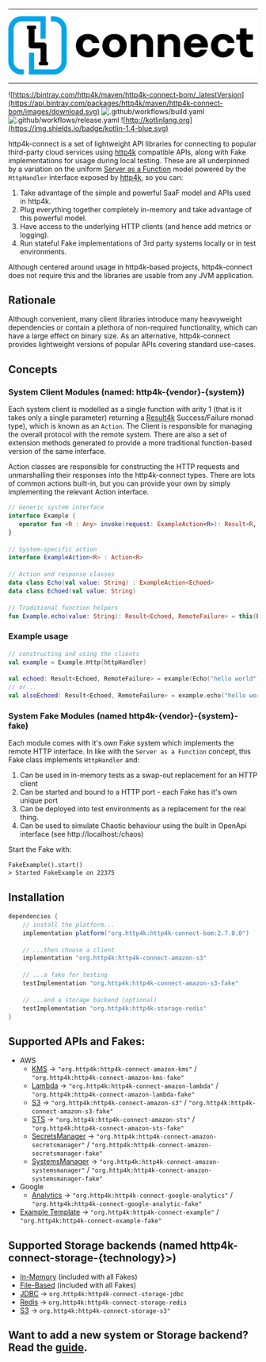 <hr/>
<img src="logo.png" alt="http4k-connect"/>
<hr/>

![https://bintray.com/http4k/maven/http4k-connect-bom/_latestVersion](https://api.bintray.com/packages/http4k/maven/http4k-connect-bom/images/download.svg)
![.github/workflows/build.yaml](https://github.com/http4k/http4k-connect/workflows/.github/workflows/build.yaml/badge.svg)
![.github/workflows/release.yaml](https://github.com/http4k/http4k-connect/workflows/.github/workflows/release.yaml/badge.svg)
![http://kotlinlang.org](https://img.shields.io/badge/kotlin-1.4-blue.svg)

http4k-connect is a set of lightweight API libraries for connecting to popular third-party cloud services using [http4k](https://http4k.org) compatible APIs, along with Fake implementations for usage during local testing. These are all underpinned by a variation on the uniform [Server as a Function](https://monkey.org/~marius/funsrv.pdf) model powered by the `HttpHandler` interface exposed by [http4k](https://http4k.org), so you can:
 
1. Take advantage of the simple and powerful SaaF model and APIs used in http4k.
1. Plug everything together completely in-memory and take advantage of this powerful model.
1. Have access to the underlying HTTP clients (and hence add metrics or logging).
1. Run stateful Fake implementations of 3rd party systems locally or in test environments.

Although centered around usage in http4k-based projects, http4k-connect does not require this and the libraries are usable from any JVM application.

## Rationale
Although convenient, many client libraries introduce many heavyweight dependencies or contain a plethora of non-required functionality, which can have a large effect on binary size. As an alternative, http4k-connect provides lightweight versions of popular APIs covering standard use-cases.

## Concepts

### System Client Modules (named: http4k-{vendor}-{system})
Each system client is modelled as a single function with arity 1 (that is it takes only a single parameter) returning a [Result4k](https://github.com/fork-handles/forkhandles/tree/trunk/result4k) Success/Failure monad type), which is known as an `Action`. The Client is responsible for managing the overall protocol with the remote system. There are also a set of extension methods generated to provide a more traditional function-based version of the same interface.

Action classes are responsible for constructing the HTTP requests and unmarshalling their responses into the http4k-connect types. There are lots of common actions built-in, but you can provide your own by simply implementing the relevant Action interface.

```kotlin
// Generic system interface
interface Example {
   operator fun <R : Any> invoke(request: ExampleAction<R>): Result<R, RemoteFailure>
}

// System-specific action
interface ExampleAction<R> : Action<R>

// Action and response classes
data class Echo(val value: String) : ExampleAction<Echoed>
data class Echoed(val value: String)

// Traditional function helpers
fun Example.echo(value: String): Result<Echoed, RemoteFailure> = this(Echo(value))
```

### Example usage
```kotlin
// constructing and using the clients
val example = Example.Http(httpHandler)

val echoed: Result<Echoed, RemoteFailure> = example(Echo("hello world"))
// or...
val alsoEchoed: Result<Echoed, RemoteFailure> = example.echo("hello world")
```

### System Fake Modules (named http4k-{vendor}-{system}-fake)
Each module comes with it's own Fake system which implements the remote HTTP interface. In like with the `Server as a Function` concept, this Fake class implements `HttpHandler` and:
 
 1. Can be used in in-memory tests as a swap-out replacement for an HTTP client
 2. Can be started and bound to a HTTP port - each Fake has it's own unique port
 3. Can be deployed into test environments as a replacement for the real thing.
 4. Can be used to simulate Chaotic behaviour using the built in OpenApi interface (see http://localhost:<port>/chaos)

Start the Fake with:
```
FakeExample().start()
> Started FakeExample on 22375
```

## Installation
```groovy
dependencies {
    // install the platform...
    implementation platform("org.http4k:http4k-connect-bom:2.7.0.0")

    // ...then choose a client
    implementation "org.http4k:http4k-connect-amazon-s3"

    // ...a fake for testing
    testImplementation "org.http4k:http4k-connect-amazon-s3-fake"

    // ...and a storage backend (optional)
    testImplementation "org.http4k:http4k-storage-redis"
}
```

## Supported APIs and Fakes:

- AWS
    - [KMS](./amazon/kms) -> `"org.http4k:http4k-connect-amazon-kms"` / `"org.http4k:http4k-connect-amazon-kms-fake"`
    - [Lambda](./amazon/lambda) -> `"org.http4k:http4k-connect-amazon-lambda"` / `"org.http4k:http4k-connect-amazon-lambda-fake"`
    - [S3](./amazon/s3) -> `"org.http4k:http4k-connect-amazon-s3"` / `"org.http4k:http4k-connect-amazon-s3-fake"`
    - [STS](./amazon/sts) -> `"org.http4k:http4k-connect-amazon-sts"` / `"org.http4k:http4k-connect-amazon-sts-fake"`
    - [SecretsManager](./amazon/secretsmanager) -> `"org.http4k:http4k-connect-amazon-secretsmanager"` / `"org.http4k:http4k-connect-amazon-secretsmanager-fake"`
    - [SystemsManager](./amazon/systemsmanager) -> `"org.http4k:http4k-connect-amazon-systemsmanager"` / `"org.http4k:http4k-connect-amazon-systemsmanager-fake"`
- Google
    - [Analytics](./google/analytics) -> `"org.http4k:http4k-connect-google-analytics"` / `"org.http4k:http4k-connect-google-analytic-fake"`
- [Example Template](./example) -> `"org.http4k:http4k-connect-example"` / `"org.http4k:http4k-connect-example-fake"`

## Supported Storage backends (named http4k-connect-storage-{technology}>)

- [In-Memory](./core/fake) (included with all Fakes)
- [File-Based](./core/fake) (included with all Fakes)
- [JDBC](./storage/jdbc) -> `org.http4k:http4k-connect-storage-jdbc`
- [Redis](./storage/redis) -> `org.http4k:http4k-connect-storage-redis`
- [S3](./storage/s3) -> `org.http4k:http4k-connect-storage-s3"`

## Want to add a new system or Storage backend? Read the [guide](CONTRIBUTING.md).
